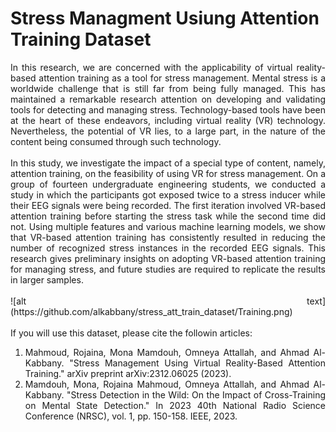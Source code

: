 # Stress Managment Usiung Attention Training Dataset

<div align="justify"> 
In this research, we are concerned with the applicability of virtual reality-based attention training as a tool for stress management. Mental stress is a worldwide challenge that is still far from being fully managed. This has maintained a remarkable research attention on developing and validating tools for detecting and managing stress. Technology-based tools have been at the heart of these endeavors, including virtual reality (VR) technology. Nevertheless, the potential of VR lies, to a large part, in the nature of the content being consumed through such technology. 
</div>


<br />
<div align="justify"> 
In this study, we investigate the impact of a special type of content, namely, attention training, on the feasibility of using VR for stress management. On a group of fourteen undergraduate engineering students, we conducted a study in which the participants got exposed twice to a stress inducer while their EEG signals were being recorded. The first iteration involved VR-based attention training before starting the stress task while the second time did not. Using multiple features and various machine learning models, we show that VR-based attention training has consistently resulted in reducing the number of recognized stress instances in the recorded EEG signals. This research gives preliminary insights on adopting VR-based attention training for managing stress, and future studies are required to replicate the results in larger samples.
</div>

<br />
<div align="justify">
![alt text](https://github.com/alkabbany/stress_att_train_dataset/Training.png)
</div>

<br />
<div align="justify"> 
If you will use this dataset, please cite the followin articles:
<ol type="1">
<li>Mahmoud, Rojaina, Mona Mamdouh, Omneya Attallah, and Ahmad Al-Kabbany. "Stress Management Using Virtual Reality-Based Attention Training." arXiv preprint arXiv:2312.06025 (2023).
</li>
<li>Mamdouh, Mona, Rojaina Mahmoud, Omneya Attallah, and Ahmad Al-Kabbany. "Stress Detection in the Wild: On the Impact of Cross-Training on Mental State Detection." In 2023 40th National Radio Science Conference (NRSC), vol. 1, pp. 150-158. IEEE, 2023.
 </li>
</ol>
</div>
